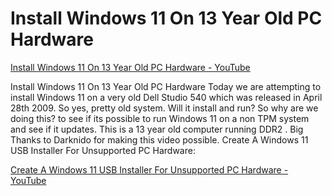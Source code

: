# Install Windows 11 On 13 Year Old PC Hardware

[Install Windows 11 On 13 Year Old PC Hardware - YouTube](https://www.youtube.com/watch?v=Q0ptZ_3wKM4)

Install Windows 11 On 13 Year Old PC Hardware Today we are attempting to install Windows 11 on a very old Dell Studio 540 which was released in April 28th 2009. So yes, pretty old system. Will it install and run? So why are we doing this? to see if its possible to run Windows 11 on a non TPM system and see if it updates. This is a 13 year old computer running DDR2 . Big Thanks to Darknido for making this video possible. Create A Windows 11 USB Installer For Unsupported PC Hardware:

[Create A Windows 11 USB Installer For Unsupported PC Hardware - YouTube](https://www.youtube.com/watch?v=hflftPSlaMk&t=0s)
